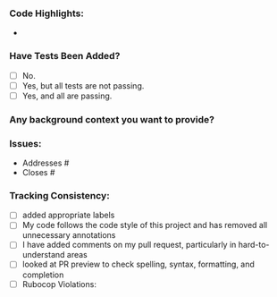 ### Code Highlights:
 * <notes>

### Have Tests Been Added?
- [ ] No.
- [ ] Yes, but all tests are not passing.
- [ ] Yes, and all are passing.
### Any background context you want to provide?

### Issues:
* Addresses #
* Closes #

### Tracking Consistency:
- [ ] added appropriate labels
- [ ] My code follows the code style of this project and has removed all unnecessary annotations
- [ ] I have added comments on my pull request, particularly in hard-to-understand areas
- [ ] looked at PR preview to check spelling, syntax, formatting, and completion
- [ ] Rubocop Violations:

